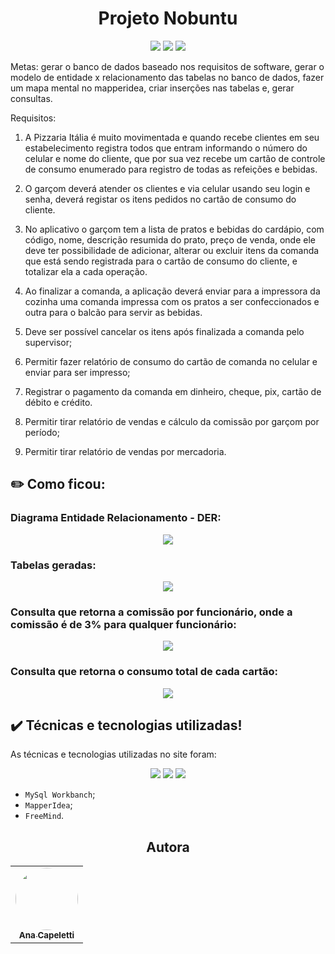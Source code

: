 <h1 align="center"> Projeto Nobuntu </h1>

<p align="center">
  <img src="https://img.shields.io/badge/MySQL-005C84?style=for-the-badge&logo=mysql&logoColor=white">
  <img src="http://img.shields.io/static/v1?label=License&message=MIT&color=green&style=for-the-badge"/>
  <img src="http://img.shields.io/static/v1?label=STATUS&message=CONCLUIDO&color=GREEN&style=for-the-badge"/>
</p>

<p> Metas: gerar o banco de dados baseado nos requisitos de software, gerar o modelo de entidade x relacionamento das tabelas no banco de dados, fazer um mapa mental no mapperidea, criar inserções nas tabelas e, gerar consultas.</p>

<p> Requisitos:

1. A Pizzaria Itália é muito movimentada  e quando recebe clientes em seu estabelecimento registra todos que entram informando o número do celular e nome do cliente, que por sua vez recebe um cartão de controle de consumo enumerado para registro de todas as refeições e bebidas.

2. O garçom deverá atender os clientes e via celular usando seu login e senha, deverá registar os itens pedidos no cartão de consumo do cliente. 

3. No aplicativo o garçom tem a lista de pratos e bebidas do cardápio, com código, nome, descrição resumida do prato, preço de venda, onde ele deve ter possibilidade de adicionar, alterar ou excluir itens da comanda que está sendo registrada para o cartão de consumo do cliente, e totalizar ela a cada operação.

4. Ao finalizar a comanda, a aplicação deverá enviar para a impressora da cozinha uma comanda impressa com os pratos a ser confeccionados e outra para o balcão para servir as bebidas.

5. Deve ser possível cancelar os itens após finalizada a comanda pelo supervisor;

6. Permitir fazer relatório de consumo do cartão de comanda no celular e enviar para ser impresso;

7. Registrar o pagamento da comanda em dinheiro, cheque, pix, cartão de débito e crédito.

8. Permitir tirar relatório de vendas e cálculo da comissão por garçom por período;

9. Permitir tirar relatório de vendas por mercadoria.
</p>

## ✏️ Como ficou:
### Diagrama Entidade Relacionamento - DER:
<div align="center">
  <img src="https://user-images.githubusercontent.com/75649546/230675415-2bbb8a29-01eb-4f9e-b19e-6fc61f4c1848.png">
</div>

### Tabelas geradas:
<div align="center">
  <img src="https://user-images.githubusercontent.com/75649546/230675501-ae94cf8d-c267-4df5-9fd1-eeb57bf4e921.png">
</div>

### Consulta que retorna a comissão por funcionário, onde a comissão é de 3% para qualquer funcionário:
<div align="center">
  <img src="https://user-images.githubusercontent.com/75649546/230676667-b02f289a-a184-4643-834c-b8f3c78450b0.png">
</div>

### Consulta que retorna o consumo total de cada cartão:
<div align="center">
  <img src="https://user-images.githubusercontent.com/75649546/230676701-c54ecbf7-dcd0-433c-bf7f-e94c6f32ec5e.png">
</div>


## ✔️ Técnicas e tecnologias utilizadas!
As técnicas e tecnologias utilizadas no site foram:

<p align="center">
  <img src="https://img.shields.io/badge/MySQL-005C84?style=for-the-badge&logo=mysql&logoColor=white">
  <img src="https://img.shields.io/badge/FreeMind-02569B?style=for-the-badge&logo=freemind&logoColor=white"/>
  <img src="https://img.shields.io/badge/MapperIdea-ffca28?style=for-the-badge&logo=mapperidea&logoColor=black"/>
</p>

- `MySql Workbanch`;
- `MapperIdea`;
- `FreeMind`.

<h2 align="center">Autora</h2>

<table align="center">
  <tr>
    <td align="center">
      <a href="https://github.com/ANACAPELETTI">
        <img style="border-radius: 50%;" src="https://avatars.githubusercontent.com/u/75649546?v=4" width="100px;" alt=""/><br/><sub><b>Ana Capeletti</b></sub>
      </a> <br/>
      <a href="https://github.com/ANACAPELETTI" title="Ana Capeletti"></a>
    </td>
</table>
